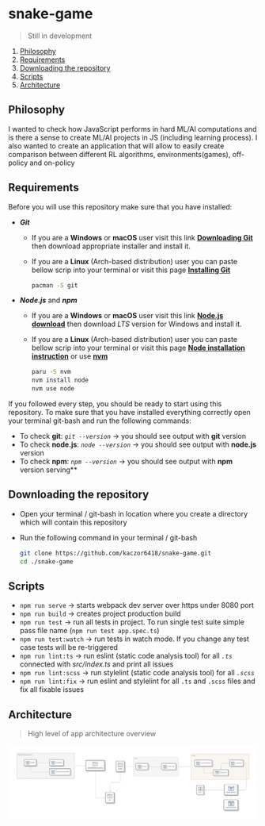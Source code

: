 # snake-game

> Still in development

1. [Philosophy](#philosophy)
2. [Requirements](#requirements)
3. [Downloading the repository](#downloading-the-repository)
4. [Scripts](#scripts)
5. [Architecture](#architecture)

## Philosophy

I wanted to check how JavaScript performs in hard ML/AI computations and is there a sense to create ML/AI projects in
JS (including learning process). I also wanted to create an application that will allow to easily create comparison
between different RL algorithms, environments(games), off-policy and on-policy

## Requirements

Before you will use this repository make sure that you have installed:

- **_Git_**

  - If you are a **Windows** or **macOS** user visit this link **[Downloading Git](https://git-scm.com/download/win)**
    then download appropriate installer and install it.
  - If you are a **Linux** (Arch-based distribution) user you can paste bellow scrip into your terminal or visit this
    page **[Installing Git](https://git-scm.com/book/en/v2/Getting-Started-Installing-Git)**

    ```bash
    pacman -S git
    ```

- **_Node.js_** and **_npm_**

  - If you are a **Windows** or **macOS** user visit this link **[Node.js download](https://nodejs.org/en/download/)**
    then download _LTS_ version for Windows and install it.
  - If you are a **Linux** (Arch-based distribution) user you can paste bellow scrip into your terminal or visit this
    page **[Node installation instruction](https://aur.archlinux.org/packages/nvm)**
    or use **[nvm](https://github.com/nvm-sh/nvm#install--update-script)**

    ```bash
    paru -S nvm
    nvm install node
    nvm use node
    ```

If you followed every step, you should be ready to start using this repository. To make sure that you have installed
everything correctly open your terminal git-bash and run the following commands:

- To check **git**: _`git --version`_ → you should see output with **git** version
- To check **node.js**: _`node --version`_ → you should see output with **node.js** version
- To check **npm**: _`npm --version`_ → you should see output with **npm** version
  serving**

## Downloading the repository

- Open your terminal / git-bash in location where you create a directory which will contain this repository

- Run the following command in your terminal / git-bash

  ```bash
  git clone https://github.com/kaczor6418/snake-game.git
  cd ./snake-game
  ```

## Scripts

- `npm run serve` → starts webpack dev server over https under 8080 port
- `npm run build` → creates project production build
- `npm run test` → run all tests in project. To run single test suite simple pass file name (`npm run test app.spec.ts`)
- `npm run test:watch` → run tests in watch mode. If you change any test case tests will be re-triggered
- `npm run lint:ts` → run eslint (static code analysis tool) for all _`.ts`_ connected with _src/index.ts_ and print all
  issues
- `npm run lint:scss` → run stylelint (static code analysis tool) for all _`.scss`_
- `npm run lint:fix` → run eslint and stylelint for all `.ts` and `.scss` files and fix all fixable issues

## Architecture

> High level of app architecture overview

<center>
	<p>
		<img src="https://raw.githubusercontent.com/kaczor6418/snake-game/master/docs/snake-game-architecture.jpg" alt="snake-game architecture">
	</p>
</center>
